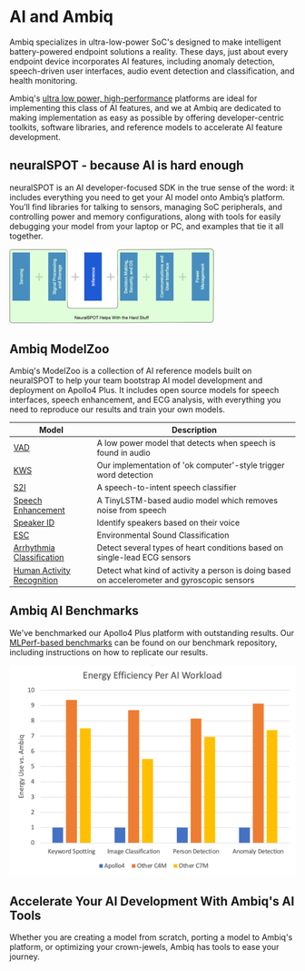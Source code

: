 # AI and Ambiq

Ambiq specializes in ultra-low-power SoC's designed to make intelligent battery-powered endpoint solutions a reality. These days, just about every endpoint device incorporates AI features, including anomaly detection, speech-driven user interfaces, audio event detection and classification, and health monitoring.

Ambiq's [ultra low power, high-performance](https://github.com/AmbiqAI/MLPerfTiny/blob/main/docs/benchmark_results.md) platforms are ideal for implementing this class of AI features, and we at Ambiq are dedicated to making implementation as easy as possible by offering developer-centric toolkits, software libraries, and reference models to accelerate AI feature development.

## neuralSPOT - because AI is hard enough

neuralSPOT is an AI developer-focused SDK in the true sense of the word: it includes everything you need to get your AI model onto Ambiq’s platform. You’ll find libraries for talking to sensors, managing SoC peripherals, and controlling power and memory configurations, along with tools for easily debugging your model from your laptop or PC, and examples that tie it all together.

<img src="images/image-20220811095223908.png" alt="image-20220811095223908" style="zoom:50%;" />

## Ambiq ModelZoo

Ambiq's ModelZoo is a collection of AI reference models built on neuralSPOT to help your team bootstrap AI model development and deployment on Apollo4 Plus. It includes open source models for speech interfaces, speech enhancement, and ECG analysis, with everything you need to reproduce our results and train your own models.

| Model                                                        | Description                                                  |
| ------------------------------------------------------------ | ------------------------------------------------------------ |
| [VAD](https://github.com/AmbiqAI/nnsp)                       | A low power model that detects when speech is found in audio |
| [KWS](https://github.com/AmbiqAI/nnsp)                       | Our implementation of 'ok computer'-style trigger word detection |
| [S2I](https://github.com/AmbiqAI/nnsp)                       | A speech-to-intent speech classifier                         |
| [Speech Enhancement](https://github.com/AmbiqAI/nnse)        | A TinyLSTM-based audio model which removes noise from speech |
| [Speaker ID](https://github.com/AmbiqAI/nnid)                | Identify speakers based on their voice                       |
| [ESC](https://github.com/AmbiqAI/esc)                        | Environmental Sound Classification                           |
| [Arrhythmia Classification](https://github.com/AmbiqAI/ecg-arrhythmia) | Detect several types of heart conditions based on single-lead ECG sensors |
| [Human Activity Recognition](https://github.com/AmbiqAI/Human-Activity-Recognition) | Detect what kind of activity a person is doing based on accelerometer and gyroscopic sensors |

## Ambiq AI Benchmarks

We've benchmarked our Apollo4 Plus platform with outstanding results. Our [MLPerf-based benchmarks](https://github.com/AmbiqAI/MLPerfTiny) can be found on our benchmark repository, including instructions on how to replicate our results.

![](./images/results.png)

## Accelerate Your AI Development With Ambiq's AI Tools

Whether you are creating a model from scratch, porting a model to Ambiq's platform, or optimizing your crown-jewels, Ambiq has tools to ease your journey.

